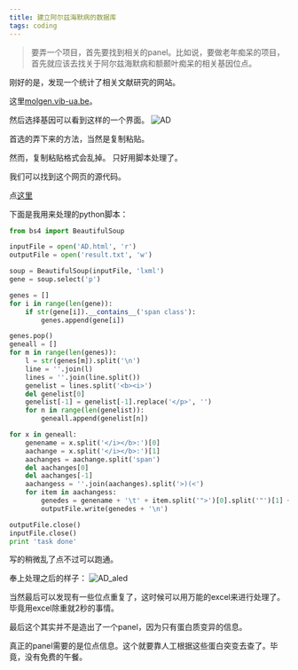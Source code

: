 ```yaml
---
title: 建立阿尔兹海默病的数据库
tags: coding
---
```

>要弄一个项目，首先要找到相关的panel。比如说，要做老年痴呆的项目，首先就应该去找关于阿尔兹海默病和额颞叶痴呆的相关基因位点。


刚好的是，发现一个统计了相关文献研究的网站。

这里[molgen.vib-ua.be](http://www.molgen.vib-ua.be/ADMutations/)。

然后选择基因可以看到这样的一个界面。
![AD](https://raw.githubusercontent.com/pzweuj/pzweuj.github.io/master/downloads/images/AD_genes.png)

首选的弄下来的方法，当然是复制粘贴。

然而，复制粘贴格式会乱掉。
只好用脚本处理了。

我们可以找到这个网页的源代码。

点[这里](https://github.com/pzweuj/practice/blob/master/python/molgen.vib-ua.be/AD.html)

下面是我用来处理的python脚本：
```python
from bs4 import BeautifulSoup

inputFile = open('AD.html', 'r')
outputFile = open('result.txt', 'w')

soup = BeautifulSoup(inputFile, 'lxml')
gene = soup.select('p')

genes = []
for i in range(len(gene)):
    if str(gene[i]).__contains__('span class'):
        genes.append(gene[i])

genes.pop()
geneall = []
for m in range(len(genes)):
    l = str(genes[m]).split('\n')
    line = ''.join(l)
    lines = ''.join(line.split())
    genelist = lines.split('<b><i>')
    del genelist[0]
    genelist[-1] = genelist[-1].replace('</p>', '')
    for n in range(len(genelist)):
        geneall.append(genelist[n])

for x in geneall:
    genename = x.split('</i></b>:')[0]
    aachange = x.split('</i></b>:')[1]
    aachanges = aachange.split('span')
    del aachanges[0]
    del aachanges[-1]
    aachangess = ''.join(aachanges).split('>)(<')
    for item in aachangess:
        genedes = genename + '\t' + item.split('">')[0].split('"')[1] + '\t' + item.split('">')[1].split('<')[0]
        outputFile.write(genedes + '\n')

outputFile.close()
inputFile.close()
print 'task done'
```

写的稍微乱了点不过可以跑通。

奉上处理之后的样子：
![AD_aled](https://raw.githubusercontent.com/pzweuj/pzweuj.github.io/master/downloads/images/AD_analysised.png)

当然最后可以发现有一些位点重复了，这时候可以用万能的excel来进行处理了。毕竟用excel除重就2秒的事情。

最后这个其实并不是造出了一个panel，因为只有蛋白质变异的信息。

真正的panel需要的是位点信息。这个就要靠人工根据这些蛋白突变去查了。毕竟，没有免费的午餐。


[T_T]:日常累。